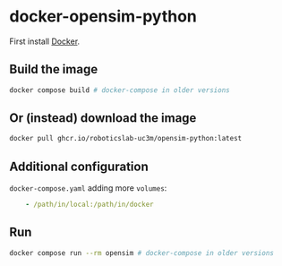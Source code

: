 # docker-opensim-python

First install [Docker](https://robots.uc3m.es/installation-guides/install-docker.html).

## Build the image

```bash
docker compose build # docker-compose in older versions
```

## Or (instead) download the image

```bash
docker pull ghcr.io/roboticslab-uc3m/opensim-python:latest
```

## Additional configuration

`docker-compose.yaml` adding more `volumes`:

```yaml
    - /path/in/local:/path/in/docker
```

## Run

```bash
docker compose run --rm opensim # docker-compose in older versions
```
